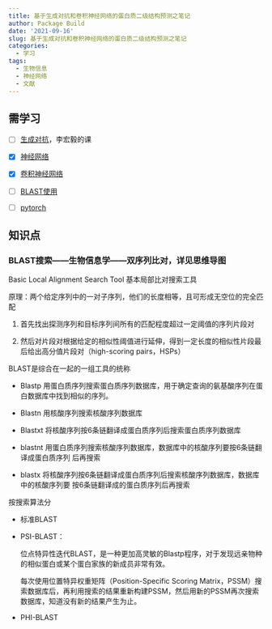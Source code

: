 ```yaml
---
title: 基于生成对抗和卷积神经网络的蛋白质二级结构预测之笔记
author: Package Build
date: '2021-09-16'
slug: 基于生成对抗和卷积神经网络的蛋白质二级结构预测之笔记
categories:
  - 学习
tags:
  - 生物信息
  - 神经网络
  - 文献
---
```


## 需学习

-   [ ] [生成对抗](https://www.bilibili.com/video/BV1Wv411h7kN?spm_id_from=333.788.b_636f6d6d656e74.6)，李宏毅的课


-   [x] [神经网络](https://www.bilibili.com/video/av66314465?spm_id_from=333.788.b_636f6d6d656e74.4)
-   [x] [卷积神经网络](https://www.bilibili.com/video/av66646276?spm_id_from=333.788.b_636f6d6d656e74.7)
-   [ ] [BLAST使用](https://www.bilibili.com/video/BV16t4y1v7ZN?from=search&seid=17654661102206372449&spm_id_from=333.337.0.0)
-   [ ] [pytorch](https://tangshusen.me/Dive-into-DL-PyTorch/)

## 知识点

### BLAST搜索——生物信息学——双序列比对，详见思维导图

Basic Local Alignment Search Tool 基本局部比对搜索工具

原理：两个给定序列中的一对子序列，他们的长度相等，且可形成无空位的完全匹配

1.  首先找出探测序列和目标序列间所有的匹配程度超过一定阈值的序列片段对

2.  然后对片段对根据给定的相似性阈值进行延伸，得到一定长度的相似性片段最后给出高分值片段对（high-scoring pairs，HSPs）


BLAST是综合在一起的一组工具的统称

-   Blastp 用蛋白质序列搜索蛋白质序列数据库，用于确定查询的氨基酸序列在蛋白数据库中找到相似的序列。

-   Blastn 用核酸序列搜索核酸序列数据库

-   Blastxt 将核酸序列按6条链翻译成蛋白质序列后搜索蛋白质序列数据库

-   blastnt 用蛋白质序列搜索核酸序列数据库，数据库中的核酸序列要按6条链翻译成蛋白质序列 后再搜索

-   blastx 将核酸序列按6条链翻译成蛋白质序列后搜索核酸序列数据库，数据库中的核酸序列要 按6条链翻译成的蛋白质序列后再搜索

按搜索算法分

-   标准BLAST

-   PSI-BLAST：

    位点特异性迭代BLAST，是一种更加高灵敏的Blastp程序，对于发现远亲物种的相似蛋白或某个蛋白家族的新成员非常有效。

    每次使用位置特异权重矩阵（Position-Specific Scoring Matrix，PSSM）搜索数据库后，再利用搜索的结果重新构建PSSM，然后用新的PSSM再次搜索数据库，知道没有新的结果产生为止。

-   PHI-BLAST

